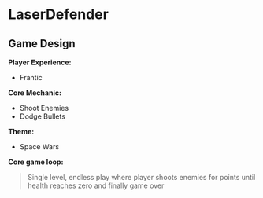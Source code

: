 # LaserDefender
 
## Game Design

**Player Experience:**

- Frantic

**Core Mechanic:**

- Shoot Enemies
- Dodge Bullets

**Theme:**

- Space Wars

**Core game loop:**

> Single level, endless play where player shoots enemies for points until health reaches zero and finally game over
